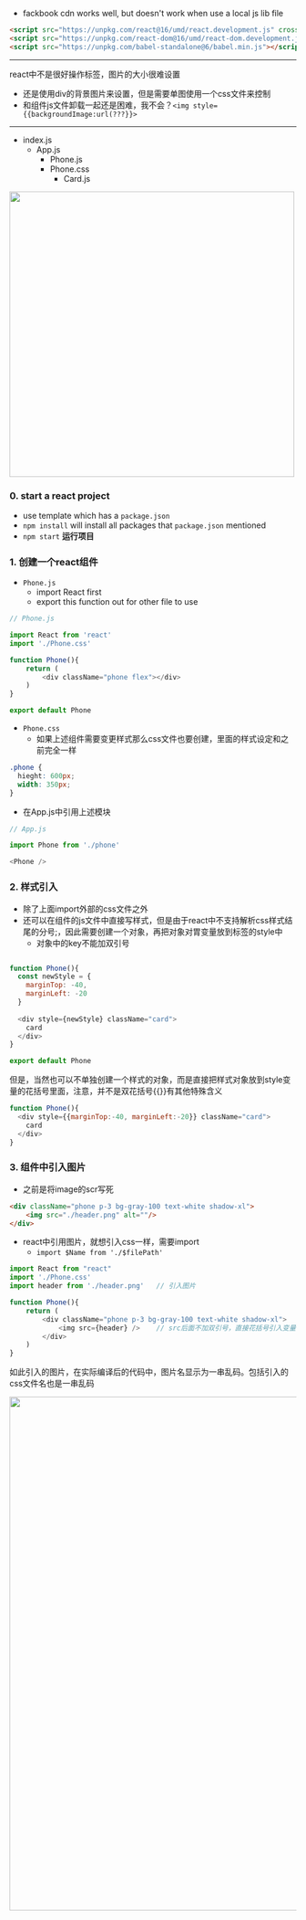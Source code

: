 
- fackbook cdn works well, but doesn't work when use a local js lib file
```html
<script src="https://unpkg.com/react@16/umd/react.development.js" crossorigin></script>
<script src="https://unpkg.com/react-dom@16/umd/react-dom.development.js" crossorigin></script>
<script src="https://unpkg.com/babel-standalone@6/babel.min.js"></script>
```
---

react中不是很好操作<img>标签，图片的大小很难设置
- 还是使用div的背景图片来设置，但是需要单图使用一个css文件来控制
- 和组件js文件卸载一起还是困难，我不会？`<img style={{backgroundImage:url(???}}>`

-----

- index.js
  - App.js
    - Phone.js
    - Phone.css
      - Card.js

<img width="500" src="https://user-images.githubusercontent.com/26485327/75755152-0bd9e500-5d69-11ea-82f4-a9ddc76b46ee.png">


### 0. start a react project
- use template which has a `package.json`
- `npm install` will install all packages that `package.json` mentioned
- `npm start` **运行项目**



### 1. 创建一个react组件

- `Phone.js`
  - import React first
  - export this function out for other file to use

```javascript
// Phone.js

import React from 'react'
import './Phone.css'

function Phone(){
    return (
        <div className="phone flex"></div>
    )
}

export default Phone
```
- `Phone.css`
  - 如果上述组件需要变更样式那么css文件也要创建，里面的样式设定和之前完全一样
```css
.phone {
  hieght: 600px;
  width: 350px;
}
```

- 在App.js中引用上述模块

```javascript
// App.js

import Phone from './phone'

<Phone />
```

### 2. 样式引入
- 除了上面import外部的css文件之外
- 还可以在组件的js文件中直接写样式，但是由于react中不支持解析css样式结尾的分号;，因此需要创建一个对象，再把对象对胃变量放到标签的style中
  - 对象中的key不能加双引号
```javascript

function Phone(){
  const newStyle = {
    marginTop: -40,
    marginLeft: -20
  }
  
  <div style={newStyle} className="card">
    card
  </div>
}

export default Phone
```
但是，当然也可以不单独创建一个样式的对象，而是直接把样式对象放到style变量的花括号里面，注意，并不是双花括号{{}}有其他特殊含义
```javascript
function Phone(){
  <div style={{marginTop:-40, marginLeft:-20}} className="card">
    card
  </div>
}
```
 




### 3. 组件中引入图片
- 之前是将image的scr写死
```html
<div className="phone p-3 bg-gray-100 text-white shadow-xl">
    <img src="./header.png" alt=""/>
</div>
```
- react中引用图片，就想引入css一样，需要import
  - `import $Name from './$filePath'`
```javascript
import React from "react"
import './Phone.css'
import header from './header.png'   // 引入图片

function Phone(){
    return (
        <div className="phone p-3 bg-gray-100 text-white shadow-xl">
            <img src={header} />    // src后面不加双引号，直接花括号引入变量
        </div>
    )
}
```
如此引入的图片，在实际编译后的代码中，图片名显示为一串乱码。包括引入的css文件名也是一串乱码

<img width="900" src="https://user-images.githubusercontent.com/26485327/75751625-e2698b00-5d61-11ea-8e07-0476d7bde627.png">






